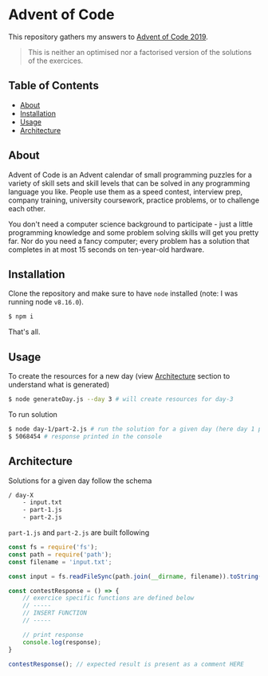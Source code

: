 # Advent of Code

This repository gathers my answers to [Advent of Code 2019](https://adventofcode.com/2019/). 
> This is neither an optimised nor a factorised version of the solutions of the exercices.

## Table of Contents

- [About](#about)
- [Installation](#installation)
- [Usage](#usage)
- [Architecture](#architecture)

## About

Advent of Code is an Advent calendar of small programming puzzles for a variety of skill sets and skill levels that can be solved in any programming language you like. People use them as a speed contest, interview prep, company training, university coursework, practice problems, or to challenge each other.

You don't need a computer science background to participate - just a little programming knowledge and some problem solving skills will get you pretty far. Nor do you need a fancy computer; every problem has a solution that completes in at most 15 seconds on ten-year-old hardware.

## Installation

Clone the repository and make sure to have `node` installed (note: I was running node `v8.16.0`).
```sh
$ npm i
```
That's all.

## Usage 

To create the resources for a new day (view [Architecture](#architecture) section to understand what is generated)
```sh
$ node generateDay.js --day 3 # will create resources for day-3
```
To run solution
```sh
$ node day-1/part-2.js # run the solution for a given day (here day 1 part 2)
$ 5068454 # response printed in the console
```

## Architecture

Solutions for a given day follow the schema
```sh
/ day-X
    - input.txt
    - part-1.js 
    - part-2.js
```

`part-1.js` and `part-2.js` are built following
```js
const fs = require('fs');
const path = require('path');
const filename = 'input.txt';

const input = fs.readFileSync(path.join(__dirname, filename)).toString();

const contestResponse = () => {
    // exercice specific functions are defined below
    // -----
    // INSERT FUNCTION
    // -----

    // print response
    console.log(response);
}

contestResponse(); // expected result is present as a comment HERE
```
